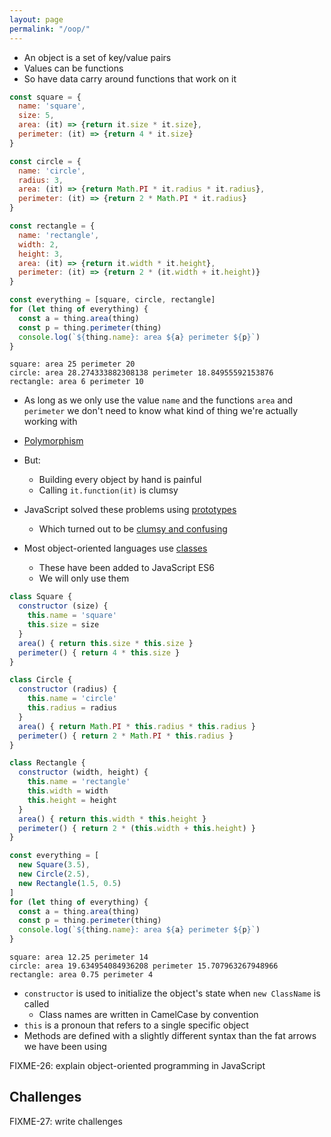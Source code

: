 ```yaml
---
layout: page
permalink: "/oop/"
---
```


- An object is a set of key/value pairs
- Values can be functions
- So have data carry around functions that work on it

<!-- @src/oop/clumsy-objects.js -->
```js
const square = {
  name: 'square',
  size: 5,
  area: (it) => {return it.size * it.size},
  perimeter: (it) => {return 4 * it.size}
}

const circle = {
  name: 'circle',
  radius: 3,
  area: (it) => {return Math.PI * it.radius * it.radius},
  perimeter: (it) => {return 2 * Math.PI * it.radius}
}

const rectangle = {
  name: 'rectangle',
  width: 2,
  height: 3,
  area: (it) => {return it.width * it.height},
  perimeter: (it) => {return 2 * (it.width + it.height)}
}

const everything = [square, circle, rectangle]
for (let thing of everything) {
  const a = thing.area(thing)
  const p = thing.perimeter(thing)
  console.log(`${thing.name}: area ${a} perimeter ${p}`)
}
```
```output
square: area 25 perimeter 20
circle: area 28.274333882308138 perimeter 18.84955592153876
rectangle: area 6 perimeter 10
```

- As long as we only use the value `name` and the functions `area` and `perimeter`
  we don't need to know what kind of thing we're actually working with
- [Polymorphism]({{'/gloss/#polymoprhism'|absolute_url}})

- But:
  - Building every object by hand is painful
  - Calling `it.function(it)` is clumsy
- JavaScript solved these problems using [prototypes]({{'/gloss/#prototype'|absolute_url}})
  - Which turned out to be [clumsy and confusing]('/legacy/#prototypes'|absolute_url)
- Most object-oriented languages use [classes]({{'/gloss/#class'|absolute_url}})
  - These have been added to JavaScript ES6
  - We will only use them

<!-- @src/oop/es6-objects.js -->
```js
class Square {
  constructor (size) {
    this.name = 'square'
    this.size = size
  }
  area() { return this.size * this.size }
  perimeter() { return 4 * this.size }
}

class Circle {
  constructor (radius) {
    this.name = 'circle'
    this.radius = radius
  }
  area() { return Math.PI * this.radius * this.radius }
  perimeter() { return 2 * Math.PI * this.radius }
}

class Rectangle {
  constructor (width, height) {
    this.name = 'rectangle'
    this.width = width
    this.height = height
  }
  area() { return this.width * this.height }
  perimeter() { return 2 * (this.width + this.height) }
}

const everything = [
  new Square(3.5),
  new Circle(2.5),
  new Rectangle(1.5, 0.5)
]
for (let thing of everything) {
  const a = thing.area(thing)
  const p = thing.perimeter(thing)
  console.log(`${thing.name}: area ${a} perimeter ${p}`)
}
```
```output
square: area 12.25 perimeter 14
circle: area 19.634954084936208 perimeter 15.707963267948966
rectangle: area 0.75 perimeter 4
```

- `constructor` is used to initialize the object's state when `new ClassName` is called
  - Class names are written in CamelCase by convention
- `this` is a pronoun that refers to a single specific object
- Methods are defined with a slightly different syntax than the fat arrows we have been using

FIXME-26: explain object-oriented programming in JavaScript

## Challenges

FIXME-27: write challenges
